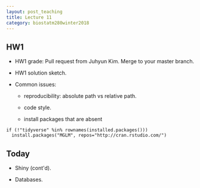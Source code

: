 ```yaml
---
layout: post_teaching
title: Lecture 11
category: biostatm280winter2018
---
```


## HW1

* HW1 grade: Pull request from Juhyun Kim. Merge to your master branch.

* HW1 solution sketch.

* Common issues:

    * reproducibility: absolute path vs relative path.
    
    * code style.
    
    * install packages that are absent
```{r}
if (!"tidyverse" %in% rownames(installed.packages()))  
  install.packages("MGLM", repos="http://cran.rstudio.com/")
```
    
## Today

* Shiny (cont'd).

* Databases.